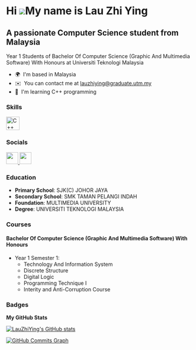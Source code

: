 Hi ![](https://user-images.githubusercontent.com/18350557/176309783-0785949b-9127-417c-8b55-ab5a4333674e.gif)My name is Lau Zhi Ying
====================================================================================================================================

A passionate Computer Science student from Malaysia
---------------------------------------------------

Year 1 Students of Bachelor Of Computer Science (Graphic And Multimedia Software) With Honours at Universiti Teknologi Malaysia

* 🌍  I'm based in Malaysia
* ✉️  You can contact me at [lauzhiying@graduate.utm.my](mailto:lauzhiying@graduate.utm.my)
* 🧠  I'm learning C++ programming

### Skills


<p align="left">
<a href="https://docs.microsoft.com/en-us/cpp/?view=msvc-170" target="_blank" rel="noreferrer"><img src="https://raw.githubusercontent.com/danielcranney/readme-generator/main/public/icons/skills/cplusplus-colored.svg" width="36" height="36" alt="C++" /></a>
</p>


### Socials

<p align="left"> <a href="https://www.github.com/LauZhiYing" target="_blank" rel="noreferrer"> <picture> <source media="(prefers-color-scheme: dark)" srcset="https://raw.githubusercontent.com/danielcranney/readme-generator/main/public/icons/socials/github-dark.svg" /> <source media="(prefers-color-scheme: light)" srcset="https://raw.githubusercontent.com/danielcranney/readme-generator/main/public/icons/socials/github.svg" /> <img src="https://raw.githubusercontent.com/danielcranney/readme-generator/main/public/icons/socials/github.svg" width="32" height="32" /> </picture> </a> <a href="https://www.linkedin.com/in/zhi-ying-lau-4abb5a348/" target="_blank" rel="noreferrer"> <picture> <source media="(prefers-color-scheme: dark)" srcset="https://raw.githubusercontent.com/danielcranney/readme-generator/main/public/icons/socials/linkedin-dark.svg" /> <source media="(prefers-color-scheme: light)" srcset="https://raw.githubusercontent.com/danielcranney/readme-generator/main/public/icons/socials/linkedin.svg" /> <img src="https://raw.githubusercontent.com/danielcranney/readme-generator/main/public/icons/socials/linkedin.svg" width="32" height="32" /> </picture> </a></p>

### Education
- **Primary School**: SJK(C) JOHOR JAYA
- **Secondary School**: SMK TAMAN PELANGI INDAH
- **Foundation**: MULTIMEDIA UNIVERSITY
- **Degree**: UNIVERSITI TEKNOLOGI MALAYSIA

### Courses
#### Bachelor Of Computer Science (Graphic And Multimedia Software) With Honours
- Year 1 Semester 1:
   - Technology And Information System
   - Discrete Structure
   - Digital Logic
   - Programming Technique I
   - Interity and Anti-Corruption Course


### Badges

<b>My GitHub Stats</b>

<a href="http://www.github.com/LauZhiYing"><img src="https://github-readme-stats.vercel.app/api?username=LauZhiYing&show_icons=true&hide=&count_private=true&title_color=0891b2&text_color=ffffff&icon_color=0891b2&bg_color=1c1917&hide_border=true&show_icons=true" alt="LauZhiYing's GitHub stats" /></a>

<a href="http://www.github.com/LauZhiYing"><img src="https://github-readme-activity-graph.cyclic.app/graph?username=LauZhiYing&bg_color=1c1917&color=ffffff&line=0891b2&point=ffffff&area_color=1c1917&area=true&hide_border=true&custom_title=GitHub%20Commits%20Graph" alt="GitHub Commits Graph" /></a>
